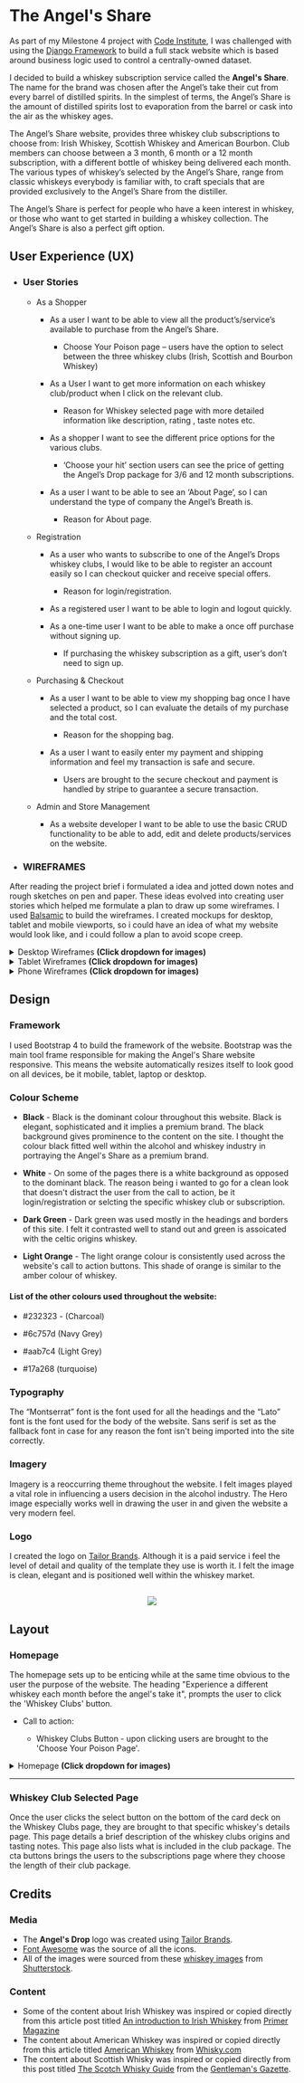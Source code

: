 # **The Angel's Share**

As part of my Milestone 4 project with [Code Institute]( https://codeinstitute.net/), I was challenged with using the [Django Framework]( https://www.djangoproject.com/start/overview/) to build a full stack website which is based around business logic used to control a centrally-owned dataset. 

I decided to build a whiskey subscription service called the **Angel's Share**. The name for the brand was chosen after the Angel’s take their cut from every barrel of distilled spirits. In the simplest of terms, the Angel’s Share is the amount of distilled spirits lost to evaporation from the barrel or cask into the air as the whiskey ages.  

The Angel’s Share website, provides three whiskey club subscriptions to choose from: Irish Whiskey, Scottish Whiskey and American Bourbon. Club members can choose between a 3 month, 6 month or a 12 month subscription, with a different bottle of whiskey being delivered each month. 
The various types of whiskey’s selected by the Angel’s Share, range from classic whiskeys everybody is familiar with, to craft specials that are provided exclusively to the Angel’s Share from the distiller. 

The Angel’s Share is perfect for people who have a keen interest in whiskey, or those who want to get started in building a whiskey collection. The Angel’s Share is also a perfect gift option.

## **User Experience (UX)**

-   ### User Stories

    - As a Shopper 

        - As a user I want to be able to view all the product’s/service’s available to purchase from the Angel’s Share. 
            - Choose Your Poison page – users have the option to select between the three whiskey clubs (Irish, Scottish and Bourbon Whiskey)

        - As a User I want to get more information on each whiskey club/product when I click on the relevant club. 
            - Reason for Whiskey selected page with more detailed information like description, rating , taste notes etc. 

        - As a shopper I want to see the different price options for the various clubs. 
            - ‘Choose your hit’ section users can see the price of getting the Angel’s Drop package for 3/6 and 12 month subscriptions. 

        - As a user I want to be able to see an ‘About Page’, so I can understand the type of company the Angel’s Breath is. 
            - Reason for About page.

    - Registration 
        
        - As a user who wants to subscribe to one of the Angel’s Drops whiskey clubs, I would like to be able to register an account easily so I can checkout quicker and receive special offers. 
            - Reason for login/registration. 

        - As a registered user I want to be able to login and logout quickly. 

        - As a one-time user I want to be able to make a once off purchase without signing up. 
            - If purchasing the whiskey subscription as a gift, user’s don’t need to sign up. 

    - Purchasing & Checkout 
        
        - As a user I want to be able to view my shopping bag once I have selected a product, so I can evaluate the details of my purchase and the total cost. 
            - Reason for the shopping bag. 

        - As a user I want to easily enter my payment and shipping information and feel my transaction is safe and secure.
            - Users are brought to the secure checkout and payment is handled by stripe to guarantee a secure transaction. 

    - Admin and Store Management 
        - As a website developer I want to be able to use the basic CRUD functionality to be able to add, edit and delete products/services on the website. 


-   ### **WIREFRAMES**

After reading the project brief i formulated a idea and jotted down notes and rough sketches on pen and paper. These ideas evolved into creating user stories which helped me formulate a plan to draw up some wireframes.
I used [Balsamic](https://balsamiq.com/) to build the wireframes. I created mockups for desktop, tablet and mobile viewports, so i could have an idea of what my website would look like, and i could follow a plan to avoid scope creep.

<details>
<summary>Desktop Wireframes <strong>(Click dropdown for images)</strong></summary>
<p align="center">
  <img height="350" src="README/wireframes/images/wireframes_landing_page.png" style="max-width:100%;"></a>
</p>
<p align="center">
  <img height="350" src="README/wireframes/images/wireframes_how_it_works.png" style="max-width:100%;"></a>
</p>
<p align="center">
  <img height="350" src="README/wireframes/images/wireframes_choose_your_poison.png" style="max-width:100%;"></a>
</p>
<p align="center">
  <img height="350" src="README/wireframes/images/wireframes_selected.png" style="max-width:100%;"></a>
</p>
<p align="center">
  <img height="350" src="README/wireframes/images/wireframes_choose_your_hit.png" style="max-width:100%;"></a>
</p>
<p align="center">
  <img height="350" src="README/wireframes/images/wireframes_gift.png" style="max-width:100%;"></a>
</p>
<p align="center">
  <img height="350" src="README/wireframes/images/wireframes_about.png" style="max-width:100%;"></a>
</p>
<p align="center">
  <img height="350" src="README/wireframes/images/wireframes_ordersummary.png" style="max-width:100%;"></a>
</p>
<p align="center">
  <img height="350" src="README/wireframes/images/wireframes_login_register.png" style="max-width:100%;"></a>
</p>
</details>

<details>
<summary>Tablet Wireframes <strong>(Click dropdown for images)</strong></summary>
<p align="center">
  <img height="350" src="README/wireframes/images/wireframe_ipad_1.png" style="max-width:100%;"></a>
</p>
<p align="center">
  <img height="350" src="README/wireframes/images/wireframe_ipad_2.png" style="max-width:100%;"></a>
</p>
<p align="center">
  <img height="350" src="README/wireframes/images/wireframe_ipad_3.png" style="max-width:100%;"></a>
</p>
</details>

<details>
<summary>Phone Wireframes <strong>(Click dropdown for images)</strong></summary>
<p align="center">
  <img height="350" src="README/wireframes/images/wireframes_phone.png" style="max-width:100%;"></a>
</p>
<p align="center">
  <img height="350" src="README/wireframes/images/wireframes_selected_phone.png" style="max-width:100%;"></a>
</p>
</details>

## **Design**

### Framework
I used Bootstrap 4 to build the framework of the website. Bootstrap was the main tool frame responsible for making the Angel's Share website responsive. This means the website automatically resizes itself to look good on all devices, be it mobile, tablet, laptop or desktop.

### Colour Scheme

- **Black** - Black is the dominant colour throughout this website. Black is elegant, sophisticated and it implies a premium brand. The black background gives prominence to the content on the site. I thought the colour black fitted well within the alcohol and whiskey industry in portraying the Angel's Share as a premium brand. 

- **White** - On some of the pages there is a white background as opposed to the dominant black. The reason being i wanted to go for a clean look that doesn't distract the user from the call to action, be it login/registration or selcting the specific whiskey club or subscription. 

- **Dark Green** - Dark green was used mostly in the headings and borders of this site. I felt it contrasted well to stand out and green is assoicated with the celtic origins whiskey. 

- **Light Orange** - The light orange colour is consistently used across the website's call to action buttons. This shade of orange is similar to the amber colour of whiskey. 

#### List of the other colours used throughout the website: 

- #232323 - (Charcoal) 

- #6c757d (Navy Grey) 

- #aab7c4 (Light Grey)

- #17a268 (turquoise)

### Typography
The “Montserrat” font is the font used for all the headings and the “Lato” font is the font used for the body of the website. Sans serif is set as the fallback font in case for any reason the font isn't being imported into the site correctly.

### Imagery
Imagery is a reoccurring theme throughout the website. I felt images played a vital role in influencing a users decision in the alcohol industry. 
The Hero image especially works well in drawing the user in and given the website a very modern feel.

### Logo 
I created the logo on [Tailor Brands]( https://www.tailorbrands.com/). Although it is a paid service i feel the level of detail and quality of the template they use is worth it. I felt the image is clean, elegant and is positioned well within the whiskey market.  
<h2 align="center"><img src="README/images/logo_white_background.jpg" max-width="30%"></h2>


## **Layout**

### Homepage

The homepage sets up to be enticing while at the same time obvious to the user the purpose of the website. The heading "Experience a different whiskey each month before the angel's take it", prompts the user to click the 'Whiskey Clubs' button. 

- Call to action: 

    - Whiskey Clubs Button - upon clicking users are brought to the 'Choose Your Poison Page'.

<details>
<summary>Homepage <strong>(Click dropdown for images)</strong></summary>
<p align="center">
  <img height="350" src="README/images/hero_image_cta.jpg" style="max-width:100%;"></a>
</p>
</details>  

---
### Whiskey Club Selected Page
Once the user clicks the select button on the bottom of the card deck on the Whiskey Clubs page, they are brought to that specific whiskey's details page. This page details a brief description of the whiskey clubs origins and tasting notes. This page also lists what is included in the club package. The cta buttons brings the users to the subscriptions page where they choose the length of their club package. 


## Credits

### Media 
- The **Angel's Drop** logo was created using [Tailor Brands]( https://www.tailorbrands.com/).
- [Font Awesome]( https://fontawesome.com/start) was the source of all the icons. 
- All of the images were sourced from these [whiskey images]( https://www.shutterstock.com/search/whiskey) from [Shutterstock]( https://www.shutterstock.com/).

### Content 
- Some of the content about Irish Whiskey was inspired or copied directly from this article post titled [An introduction to Irish Whiskey](https://www.primermagazine.com/2013/live/an-introduction-to-irish-whiskey#:~:text=Smooth%20and%20sweet%2C%20the%20nose,over%20heavily%20into%20the%20taste.&text=The%20whiskey%20finishes%20long%2C%20warm%2C%20and%20spicy.) from [Primer Magazine](https://www.primermagazine.com/)
- The content about American Whiskey was inspired or copied directly from this article titled [American Whiskey]( https://www.whisky.com/information/knowledge/production/types-of-whiskies/american-whiskey.html) from [Whisky.com]( https://www.whisky.com/)
- The content about Scottish Whisky was inspired or copied directly from this post titled [The Scotch Whisky Guide]( https://www.gentlemansgazette.com/the-scotch-whisky-guide/) from the [Gentleman's Gazette]( https://www.gentlemansgazette.com/).
